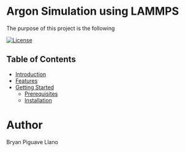 # Argon Simulation using LAMMPS

The purpose of this project is the following 



[![License](https://img.shields.io/badge/License-MIT-yellow.svg)](https://opensource.org/licenses/MIT)
## Table of Contents

- [Introduction](#introduction)
- [Features](#features)
- [Getting Started](#getting-started)
  - [Prerequisites](#prerequisites)
  - [Installation](#installation)



# Author 
Bryan Piguave Llano 